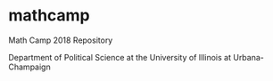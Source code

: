 # mathcamp

Math Camp 2018 Repository

Department of Political Science at the University of Illinois at Urbana-Champaign 
